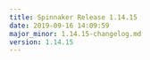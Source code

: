 ```yaml
---
title: Spinnaker Release 1.14.15
date: 2019-09-16 14:09:59
major_minor: 1.14.15-changelog.md
version: 1.14.15
---
```


<script src="https://gist.github.com/spinnaker-release/52b1de1551a8830a8945b3c49ef66fe3.js"/>
